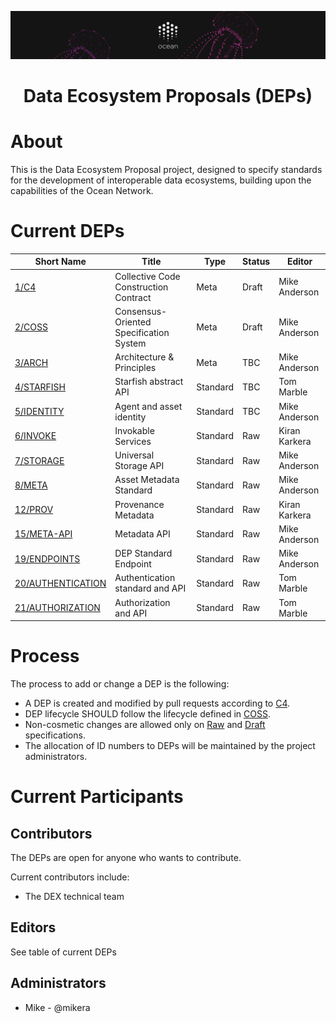 [![banner](doc/img/repo-banner@2x.png)](https://oceanprotocol.com)

<h1 align="center">Data Ecosystem Proposals (DEPs)</h1>


# About

This is the Data Ecosystem Proposal project, designed to specify standards for the development of
interoperable data ecosystems, building upon the capabilities of the Ocean Network.


# Current DEPs

Short Name        | Title                                                        | Type         | Status     | Editor
------------------|--------------------------------------------------------------|--------------|------------|-------
[1/C4](1)         | Collective Code Construction Contract                        | Meta         | Draft      | Mike Anderson
[2/COSS](2)       | Consensus-Oriented Specification System                      | Meta         | Draft      | Mike Anderson
[3/ARCH](3)       | Architecture & Principles                                    | Meta         | TBC        | Mike Anderson
[4/STARFISH](4)   | Starfish abstract API                                        | Standard     | TBC        | Tom Marble
[5/IDENTITY](5)   | Agent and asset identity                                     | Standard     | TBC        | Mike Anderson
[6/INVOKE](6)     | Invokable Services                                           | Standard     | Raw        | Kiran Karkera
[7/STORAGE](7)    | Universal Storage API                                        | Standard     | Raw        | Mike Anderson
[8/META](8)       | Asset Metadata Standard                                      | Standard     | Raw        | Mike Anderson
[12/PROV](12)     | Provenance Metadata                                          | Standard     | Raw        | Kiran Karkera
[15/META-API](15) | Metadata API                                                 | Standard     | Raw        | Mike Anderson
[19/ENDPOINTS](19)| DEP Standard Endpoint                                        | Standard     | Raw        | Mike Anderson
[20/AUTHENTICATION ](20)     | Authentication standard and API                              | Standard     | Raw        | Tom Marble
[21/AUTHORIZATION ](21)     | Authorization and API                              | Standard     | Raw        | Tom Marble

# Process

The process to add or change a DEP is the following:
- A DEP is created and modified by pull requests according to [C4](./1).
- DEP lifecycle SHOULD follow the lifecycle defined in [COSS](./2).
- Non-cosmetic changes are allowed only on [Raw](./2#raw-deps) and [Draft](./2#draft-deps) specifications.
- The allocation of ID numbers to DEPs will be maintained by the project administrators.

# Current Participants

## Contributors

The DEPs are open for anyone who wants to contribute.

Current contributors include:
- The DEX technical team

## Editors

See table of current DEPs

## Administrators

- Mike - @mikera
